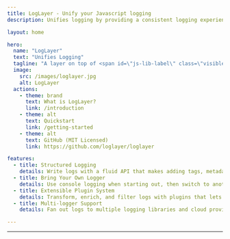 ```yaml
---
title: LogLayer - Unify your Javascript logging
description: Unifies logging by providing a consistent logging experience on top of Javascript logging libraries.

layout: home

hero:
  name: "LogLayer"
  text: "Unifies Logging"
  tagline: "A layer on top of <span id=\"js-lib-label\" class=\"visible\">Javascript logging libraries</span> to provide a consistent logging experience."
  image:
    src: /images/loglayer.jpg
    alt: LogLayer
  actions:
    - theme: brand
      text: What is LogLayer?
      link: /introduction
    - theme: alt
      text: Quickstart
      link: /getting-started
    - theme: alt
      text: GitHub (MIT Licensed)
      link: https://github.com/loglayer/loglayer

features:
  - title: Structured Logging
    details: Write logs with a fluid API that makes adding tags, metadata and errors simple.
  - title: Bring Your Own Logger
    details: Use console logging when starting out, then switch to another logging provider later without changing your application code.
  - title: Extensible Plugin System
    details: Transform, enrich, and filter logs with plugins that lets you customize every aspect of your logging pipeline.
  - title: Multi-logger Support
    details: Fan out logs to multiple logging libraries and cloud providers such as DataDog and New Relic at the same time.

---
```


---

<!--@include: ./_partials/fte-pino-example.md-->

<!--@include: ./transports/_partials/transport-list.md-->